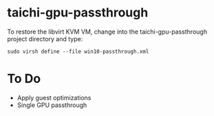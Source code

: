 # taichi-gpu-passthrough

To restore the libvirt KVM VM, change into the taichi-gpu-passthrough project directory and type:

    sudo virsh define --file win10-passthrough.xml

# To Do
* Apply guest optimizations
* Single GPU passthrough
